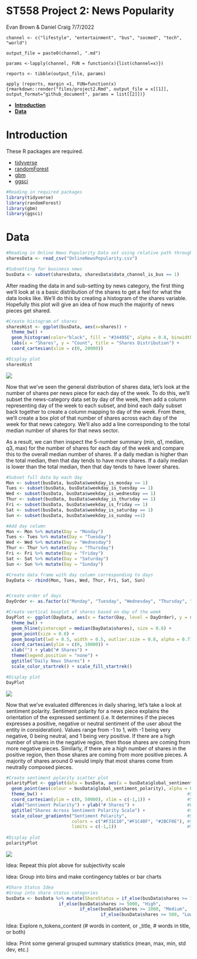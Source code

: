 ST558 Project 2: News Popularity
================
Evan Brown & Daniel Craig
7/7/2022


``` 
channel <- c("lifestyle", "entertainment", "bus", "socmed", "tech", "world")

output_file = paste0(channel, ".md")

params <-lapply(channel, FUN = function(x){list(channel=x)})

reports <- tibble(output_file, params)

apply (reports, margin =1, FUN=function(x) {rmarkdown::render("files/project2.Rmd", output_file = x[[1]], output_format="github_document", params = list[[2]])}
```


-   [**Introduction**](#introduction)
-   [**Data**](#data)

# **Introduction**

These R packages are required.

-   [tidyverse](https://www.tidyverse.org/packages/)  
-   [randomForest](https://www.tutorialspoint.com/r/r_random_forest.htm)  
-   [gbm](https://www.rdocumentation.org/packages/gbm/versions/2.1.8)  
-   [ggsci](https://cran.r-project.org/web/packages/ggsci/vignettes/ggsci.html)

``` r
#Reading in required packages
library(tidyverse)
library(randomForest)
library(gbm)
library(ggsci)
```

# **Data**

``` r
#Reading in Online News Popularity Data set using relative path through directory
sharesData <- read_csv("OnlineNewsPopularity.csv")

#Subsetting for business news
busData <- subset(sharesData, sharesData$data_channel_is_bus == 1)
```

After reading the data in and sub-setting by news category, the first
thing we’ll look at is a basic distribution of the shares to get a feel
for what the data looks like. We’ll do this by creating a histogram of
the shares variable. Hopefully this plot will give an idea of how much
the majority of news pieces get shared.

``` r
#Create histogram of shares 
sharesHist <- ggplot(busData, aes(x=shares)) +  
  theme_bw() +                                                                     #Set classic bw plot theme
  geom_histogram(color="black", fill = "#34495E", alpha = 0.8, binwidth = 100) +   #Color options, binwidth set to 100 shares
  labs(x = "Shares", y = "Count", title = "Shares Distribution") +                 #Set axis labels
  coord_cartesian(xlim = c(0, 20000))                                              #Set x axis limits

#Display plot
sharesHist
```

![](README_files/figure-gfmunnamed-chunk-82-1.png)<!-- -->

Now that we’ve seen the general distribution of shares data, let’s look
at the number of shares per news piece for each day of the week. To do
this, we’ll subset the news-category data set by day of the week, then
add a column representing day of the week to each subset, and bind each
daily subset back together to create a column mapping to day of the
week. From there, we’ll create a box plot of that number of shares
across each day of the week for that news category. We’ll also add a
line corresponding to the total median number of shares for that news
sector.

As a result, we can then inspect the 5-number summary (min, q1, median,
q3, max) for the number of shares for each day of the week and compare
this to the overall median number of shares. If a daily median is higher
than the total median, then that day tends to have more shares. If a
daily median is lower than the total median, then that day tends to have
lower shares.

``` r
#Subset full data by each day
Mon <- subset(busData, busData$weekday_is_monday == 1)
Tues <- subset(busData, busData$weekday_is_tuesday == 1)
Wed <- subset(busData, busData$weekday_is_wednesday == 1)
Thur <- subset(busData, busData$weekday_is_thursday == 1)
Fri <- subset(busData, busData$weekday_is_friday == 1)
Sat <- subset(busData, busData$weekday_is_saturday == 1)
Sun <- subset(busData, busData$weekday_is_sunday ==1)

#Add day column
Mon <- Mon %>% mutate(Day = "Monday")
Tues <- Tues %>% mutate(Day = "Tuesday")
Wed <- Wed %>% mutate(Day = "Wednesday")
Thur <- Thur %>% mutate(Day = "Thursday")
Fri <- Fri %>% mutate(Day = "Friday")
Sat <- Sat %>% mutate(Day = "Saturday")
Sun <- Sun %>% mutate(Day = "Sunday")

#Create data frame with day column corresponding to days
DayData <- rbind(Mon, Tues, Wed, Thur, Fri, Sat, Sun)


#Create order of days
DayOrder <- as.factor(c("Monday", "Tuesday", "Wednesday", "Thursday", "Friday", "Saturday", "Sunday"))

#Create vertical boxplot of shares based on day of the week  
DayPlot <- ggplot(DayData, aes(x = factor(Day, level = DayOrder), y = shares, fill = Day, color = Day)) + 
  theme_bw() +                                                              #Set classic bw plot theme
  geom_hline(yintercept = median(DayData$shares), size = 0.8) +             #Add line for overall median shares
  geom_point(size = 0.8) +                                                  #Add points
  geom_boxplot(lwd = 0.5, width = 0.5, outlier.size = 0.8, alpha = 0.7) +   #Create boxplot
  coord_cartesian(ylim = c(0, 10000)) +                                     #Set y axis limits 
  xlab("") + ylab("# Shares") +                                             #Label axis
  theme(legend.position = "none") +                                         #Remove legend
  ggtitle("Daily News Shares") +                                            #Set title
  scale_color_startrek() + scale_fill_startrek()                            #Set color theme

#Display plot
DayPlot
```

![](README_files/figure-gfmunnamed-chunk-83-1.png)<!-- -->

Now that we’ve evaluated differences in daily sharing, let’s take a look
at sentiment polarity. Sentiment polarity for a news piece explains the
orientation of the expressed sentiment (i.e. It determines if the pieces
expresses a positive, negative or neutral sentiment of the user about
the entity in consideration). Values range from -1 to 1, with -1 being
very negative, 0 being neutral, and 1 being very positive. If there are
a high number of shares in the negative region, then those shares are
coming from more negative pieces. Similarly, if there are a high number
of shares in the positive region, then those shares are coming from more
positive pieces. A majority of shares around 0 would imply that most
shares come from neutrally composed pieces.

``` r
#Create sentiment polarity scatter plot
polarityPlot <- ggplot(data = busData, aes(x = busData$global_sentiment_polarity, y = shares)) + 
  geom_point(aes(colour = busData$global_sentiment_polarity), alpha = 0.4) +  #Set fill by polarity
  theme_bw() +                                                       #Set classic bw plot theme   
  coord_cartesian(ylim = c(0, 50000), xlim = c(-1,1)) +              #Set axis limits
  xlab("Sentiment Polarity") + ylab("# Shares") +                    #Label axis
  ggtitle("Shares Across Sentiment Polarity Scale") +                #Set title
  scale_colour_gradientn("Sentiment Polarity",                       #Set legend title
                         colors = c("#F31C10","#F1C40F", "#2BCF0E"), #Set colors for x-axis gradient
                         limits = c(-1,1))                           #Setting axis-wide gradient limits
  
#Display plot
polarityPlot
```

![](README_files/figure-gfmunnamed-chunk-84-1.png)<!-- -->

Idea: Repeat this plot above for subjectivity scale

Idea: Group into bins and make contingency tables or bar charts

``` r
#Share Status Idea
#Group into share status categories
busData <- busData %>% mutate(ShareStatus = if_else(busData$shares >= 10000, "Very High",
                    if_else(busData$shares >= 5000, "High",
                            if_else(busData$shares >= 1000, "Medium",
                                    if_else(busData$shares >= 500, "Low", "Very Low")))))
```

Idea: Explore n\_tokens\_content (\# words in content, or \_title, \#
words in title, or both)

Idea: Print some general grouped summary statistics (mean, max, min, std
dev, etc.)
